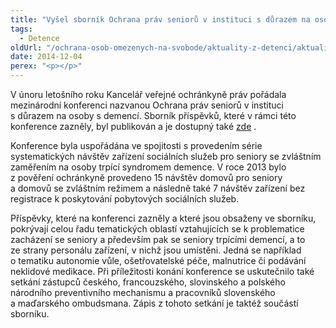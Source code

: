```yaml
---
title: "Vyšel sborník Ochrana práv seniorů v instituci s důrazem na osoby s demencí"
tags:
  - Detence
oldUrl: "/ochrana-osob-omezenych-na-svobode/aktuality-z-detenci/aktuality-z-detenci-2014/vysel-sbornik-ochrana-prav-senioru-v-instituci-s-durazem-na-osoby-s-demenci/"
date: 2014-12-04
perex: "<p></p>"
---
```


<!-- imported from the old website -->

<p>V únoru letošního roku Kancelář veřejné ochránkyně práv pořádala mezinárodní konferenci nazvanou Ochrana práv seniorů v instituci s důrazem na osoby s demencí. Sborník příspěvků, které v rámci této konference zazněly, byl publikován a je dostupný také <a title="Otevření do nového okna" href="http://spolecne.ochrance.cz/fileadmin/user_upload/projekt_ESF/Seniorska_konference/sbornik_CZ.pdf" target="_blank">zde</a> .  </p><p>Konference byla uspořádána ve spojitosti s provedením série systematických návštěv zařízení sociálních služeb pro seniory se zvláštním zaměřením na osoby trpící syndromem demence. V roce 2013 bylo z pověření ochránkyně provedeno 15 návštěv domovů pro seniory a domovů se zvláštním režimem a následně také 7 návštěv zařízení bez registrace k poskytování pobytových sociálních služeb. </p><p>Příspěvky, které na konferenci zazněly a které jsou obsaženy ve sborníku, pokrývají celou řadu tematických oblastí vztahujících se k problematice zacházení se seniory a především pak se seniory trpícími demencí, a to ze strany personálu zařízení, v nichž jsou umístěni. Jedná se například o tematiku autonomie vůle, ošetřovatelské péče, malnutrice či podávání neklidové medikace. Při příležitosti konání konference se uskutečnilo také setkání zástupců českého, francouzského, slovinského a polského národního preventivního mechanismu a pracovníků slovenského a maďarského ombudsmana. Zápis z tohoto setkání je tak<a name="_GoBack"></a>též součástí sborníku.</p><p> </p>
